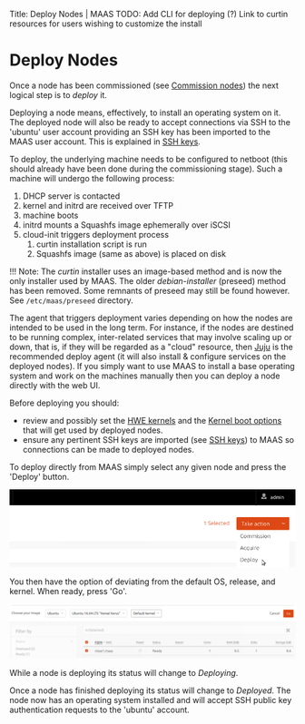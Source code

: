 Title: Deploy Nodes | MAAS
TODO:  Add CLI for deploying (?)
       Link to curtin resources for users wishing to customize the install


# Deploy Nodes

Once a node has been commissioned (see [Commission nodes][commission-nodes])
the next logical step is to *deploy* it.

Deploying a node means, effectively, to install an operating system on it. The
deployed node will also be ready to accept connections via SSH to the
'ubuntu' user account providing an SSH key has been imported to the MAAS user
account. This is explained in [SSH keys][user-accounts-ssh-keys].

To deploy, the underlying machine needs to be configured to netboot (this
should already have been done during the commissioning stage). Such a machine
will undergo the following process:

1. DHCP server is contacted
1. kernel and initrd are received over TFTP
1. machine boots
1. initrd mounts a Squashfs image ephemerally over iSCSI
1. cloud-init triggers deployment process
    1. curtin installation script is run
    1. Squashfs image (same as above) is placed on disk

!!! Note: The *curtin* installer uses an image-based method and is now the only
installer used by MAAS. The older *debian-installer* (preseed) method has been
removed. Some remnants of preseed may still be found however. See
`/etc/maas/preseed` directory.

The agent that triggers deployment varies depending on how the nodes are
intended to be used in the long term. For instance, if the nodes are destined
to be running complex, inter-related services that may involve scaling up or
down, that is, if they will be regarded as a "cloud" resource, then
[Juju][about-juju] is the recommended deploy agent (it will also install &
configure services on the deployed nodes). If you simply want to use MAAS to
install a base operating system and work on the machines manually then you can
deploy a node directly with the web UI.

Before deploying you should:

- review and possibly set the [HWE kernels][ubuntu-kernels] and the
  [Kernel boot options][kernel-boot-options] that will get used by deployed
  nodes.
- ensure any pertinent SSH keys are imported (see
  [SSH keys][user-accounts-ssh-keys]) to MAAS so connections can be made to
  deployed nodes.

To deploy directly from MAAS simply select any given node and press the
'Deploy' button.

![deploy][img__2.0_deploy]

You then have the option of deviating from the default OS, release, and kernel.
When ready, press 'Go'.

![deploy go][img__deploy-go]

While a node is deploying its status will change to *Deploying*.

Once a node has finished deploying its status will change to *Deployed*. The
node now has an operating system installed and will accept SSH public key
authentication requests to the 'ubuntu' account.


<!-- LINKS -->

[commission-nodes]: installconfig-commission-nodes.md
[user-accounts-ssh-keys]: manage-account.md#ssh-keys
[about-juju]: https://jujucharms.com/docs/stable/about-juju
[kernel-boot-options]: installconfig-kernel.md
[ubuntu-kernels]: installconfig-hwe-kernels.md

[img__2.0_deploy]: ../media/installconfig-nodes-deploy-nodes__2.0_deploy.png
[img__deploy-go]: ../media/installconfig-deploy-nodes__deploy-go.png

